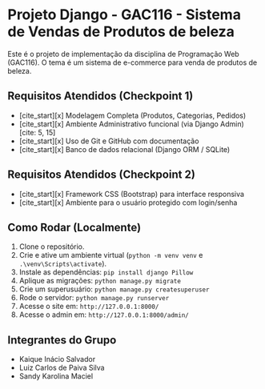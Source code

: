 # Projeto Django - GAC116 - Sistema de Vendas de Produtos de beleza

Este é o projeto de implementação da disciplina de Programação Web (GAC116).
O tema é um sistema de e-commerce para venda de produtos de beleza.

## Requisitos Atendidos (Checkpoint 1)

* [cite_start][x] Modelagem Completa (Produtos, Categorias, Pedidos) 
* [cite_start][x] Ambiente Administrativo funcional (via Django Admin) [cite: 5, 15]
* [cite_start][x] Uso de Git e GitHub com documentação 
* [cite_start][x] Banco de dados relacional (Django ORM / SQLite) 

## Requisitos Atendidos (Checkpoint 2)

* [cite_start][x] Framework CSS (Bootstrap) para interface responsiva 
* [cite_start][x] Ambiente para o usuário protegido com login/senha 

## Como Rodar (Localmente)

1.  Clone o repositório.
2.  Crie e ative um ambiente virtual (`python -m venv venv` e `.\venv\Scripts\activate`).
3.  Instale as dependências: `pip install django Pillow`
4.  Aplique as migrações: `python manage.py migrate`
5.  Crie um superusuário: `python manage.py createsuperuser`
6.  Rode o servidor: `python manage.py runserver`
7.  Acesse o site em: `http://127.0.0.1:8000/`
8.  Acesse o admin em: `http://127.0.0.1:8000/admin/`

## Integrantes do Grupo
* Kaique Inácio Salvador
* Luiz Carlos de Paiva Silva
* Sandy Karolina Maciel